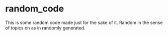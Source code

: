 # random_code

This is some random code made just for the sake of it. Random in the sense of topics on as in randomly generated.
